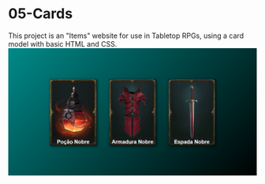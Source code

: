 # 05-Cards
This project is an "Items" website for use in Tabletop RPGs, using a card model with basic HTML and CSS.
<img src="CardRPG.png" >
